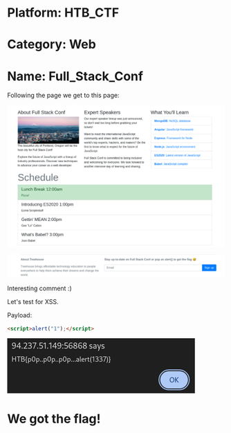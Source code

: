 # Platform: HTB_CTF
# Category: Web
# Name: Full_Stack_Conf

Following the page we get to this page:

![page](img1.png)

![page2](img2.png)

Interesting comment :)

Let's test for XSS.

Payload:
```markdown
<script>alert("1");</script>
```

![page3](img3.png)

# We got the flag!